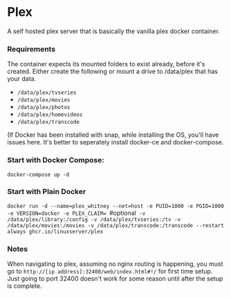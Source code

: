 # Plex 

A self hosted plex server that is basically the vanilla plex docker container.

### Requirements

The container expects its mounted folders to exist already, before it's created. 
Either create the following or mount a drive to /data/plex that has your data.
- `/data/plex/tvseries`
- `/data/plex/movies`
- `/data/plex/photos`
- `/data/plex/homevideos`
- `/data/plex/transcode`

(If Docker has been installed with snap, while installing the OS, you'll have issues here. It's better to seperately install docker-ce and docker-compose.

### Start with Docker Compose:

`docker-compose up -d`

### Start with Plain Docker

`docker run -d --name=plex_whitney --net=host -e PUID=1000 -e PGID=1000 -e VERSION=docker -e PLEX_CLAIM= `#optional` -v /data/plex/library:/config -v /data/plex/tvseries:/tv -v /data/plex/movies:/movies -v /data/plex/transcode:/transcode --restart always ghcr.io/linuxserver/plex`

### Notes

When navigating to plex, assuming no nginx routing is happening, you must go to `http://[ip address]:32400/web/index.html#!/` for first time setup. Just going to port 32400 doesn't work for some reason until after the setup is complete.
